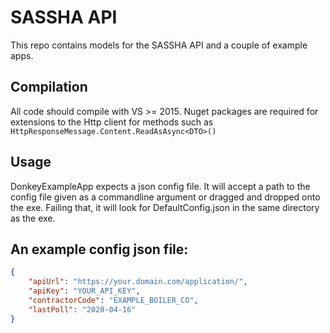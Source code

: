 # SASSHA API

This repo contains models for the SASSHA API and a couple of example apps.

## Compilation

All code should compile with VS >= 2015.  Nuget packages are required for extensions to
the Http client for methods such as `HttpResponseMessage.Content.ReadAsAsync<DTO>()`

## Usage

DonkeyExampleApp expects a json config file.  It will accept a path to the config file
given as a commandline argument or dragged and dropped onto the exe.  Failing that, it
will look for DefaultConfig.json in the same directory as the exe.

## An example config json file:

```json
{
	"apiUrl": "https://your.domain.com/application/",
	"apiKey": "YOUR_API_KEY",
	"contractorCode": "EXAMPLE_BOILER_CO",
	"lastPoll": "2020-04-16"
}

